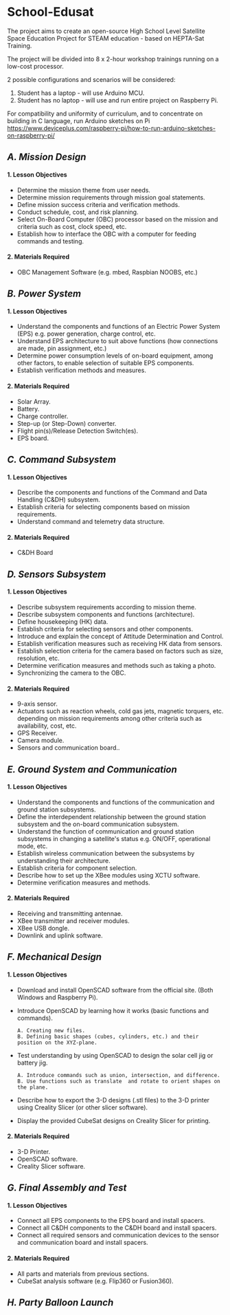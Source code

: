# School-Edusat

The project aims to create an open-source High School Level Satellite Space Education Project for STEAM education - based on HEPTA-Sat Training.

The project will be divided into 8 x 2-hour workshop trainings running on a low-cost processor.

2 possible configurations and scenarios will be considered:

1) Student has a laptop - will use Arduino MCU.
2) Student has no laptop - will use and run entire project on Raspberry Pi.

For compatibility and uniformity of curriculum, and to concentrate on building in C language, run Arduino sketches on Pi https://www.deviceplus.com/raspberry-pi/how-to-run-arduino-sketches-on-raspberry-pi/

## _A. Mission Design_
#### 1. Lesson Objectives
- Determine the mission theme from user needs.
- Determine mission requirements through mission goal statements.
- Define mission success criteria and verification methods.
- Conduct schedule, cost, and risk planning.
- Select On-Board Computer (OBC) processor based on the mission and criteria such as cost, clock speed, etc. 
- Establish how to interface the OBC with a computer for feeding commands and testing.

#### 2. Materials Required
- OBC Management Software (e.g. mbed, Raspbian NOOBS, etc.)

## _B. Power System_
#### 1. Lesson Objectives
- Understand the components and functions of an Electric Power System (EPS) e.g. power generation, charge control, etc.
- Understand EPS architecture to suit above functions (how connections are made, pin assignment, etc.)
- Determine power consumption levels of on-board equipment, among other factors, to enable selection of suitable EPS components.
- Establish verification methods and measures.

#### 2. Materials Required
- Solar Array.
- Battery.
- Charge controller.
- Step-up (or Step-Down) converter.
- Flight pin(s)/Release Detection Switch(es).
- EPS board.

## _C. Command Subsystem_
#### 1. Lesson Objectives
- Describe the components and functions of the Command and Data Handling (C&DH) subsystem.
- Establish criteria for selecting components based on mission requirements.
- Understand command and telemetry data structure. 

#### 2. Materials Required
- C&DH Board

## _D. Sensors Subsystem_
#### 1. Lesson Objectives
- Describe subsystem requirements according to mission theme.
- Describe subsystem components and functions (architecture).
- Define housekeeping (HK) data.
- Establish criteria for selecting sensors and other components.
- Introduce and explain the concept of Attitude Determination and Control.
- Establish verification measures such as receiving HK data from sensors.
- Establish selection criteria for the camera based on factors such as size, resolution, etc.
- Determine verification measures and methods such as taking a photo. 
- Synchronizing the camera to the OBC.

#### 2. Materials Required
- 9-axis sensor.
- Actuators such as reaction wheels, cold gas jets, magnetic torquers, etc. depending on mission requirements among other criteria such as availability, cost, etc. 
- GPS Receiver.
- Camera module.
- Sensors and communication board..

## _E. Ground System and Communication_
#### 1. Lesson Objectives
- Understand the components and functions of the communication and ground station subsystems.
- Define the interdependent relationship between the ground station subsystem and the on-board communication subsystem.
- Understand the function of communication and ground station subsystems in changing a satellite's status e.g. ON/OFF, operational mode, etc. 
- Establish wireless communication between the subsystems by understanding their architecture. 
- Establish criteria for component selection.
- Describe how to set up the XBee modules using XCTU software.
- Determine verification measures and methods. 

#### 2. Materials Required
- Receiving and transmitting antennae.
- XBee transmitter and receiver modules.
- XBee USB dongle.
- Downlink and uplink software. 

## _F. Mechanical Design_
#### 1. Lesson Objectives
- Download and install OpenSCAD software from the official site. (Both Windows and Raspberry Pi).
- Introduce OpenSCAD by learning how it works (basic functions and commands).  

      A. Creating new files.
      B. Defining basic shapes (cubes, cylinders, etc.) and their position on the XYZ-plane. 
- Test understanding by using OpenSCAD to design the solar cell jig or battery jig.  

      A. Introduce commands such as union, intersection, and difference. 
      B. Use functions such as translate  and rotate to orient shapes on the plane.
- Describe how to export the 3-D designs (.stl files) to the 3-D printer using Creality Slicer (or other slicer software).
- Display the provided CubeSat designs on Creality Slicer for printing.

#### 2. Materials Required
- 3-D Printer.
- OpenSCAD software.
- Creality Slicer software.

## _G. Final Assembly and Test_
#### 1. Lesson Objectives
- Connect all EPS components to the EPS board and install spacers.
- Connect all C&DH components to the C&DH board and install spacers.
- Connect all required sensors and communication devices to the sensor and communication board and install spacers.

#### 2. Materials Required
- All parts and materials from previous sections.
- CubeSat analysis software (e.g. Flip360 or Fusion360).

## _H. Party Balloon Launch_
